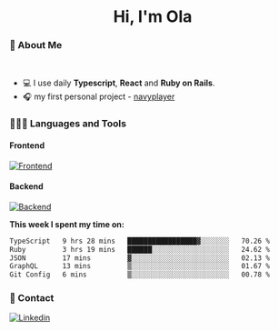 <h1 align="center">Hi, I'm Ola</h1>

### 💅 About Me

<br/>

- 💻 I use daily **Typescript**, **React** and **Ruby on Rails**.
- 🎧 my first personal project - [navyplayer](https://navyplayer.netlify.app/)

### 👩🏻‍💻 Languages and Tools

#### Frontend

[![Frontend](https://skillicons.dev/icons?i=react,nextjs,ts,js,html,css,scss,tailwind)](https://skillicons.dev)

#### Backend
[![Backend](https://skillicons.dev/icons?i=nodejs,express,nestjs,rails,graphql)](https://skillicons.dev)

**This week I spent my time on:**

<!--START_SECTION:waka-->

```txt
TypeScript   9 hrs 28 mins   █████████████████▓░░░░░░░   70.26 %
Ruby         3 hrs 19 mins   ██████░░░░░░░░░░░░░░░░░░░   24.62 %
JSON         17 mins         ▓░░░░░░░░░░░░░░░░░░░░░░░░   02.13 %
GraphQL      13 mins         ▒░░░░░░░░░░░░░░░░░░░░░░░░   01.67 %
Git Config   6 mins          ▒░░░░░░░░░░░░░░░░░░░░░░░░   00.78 %
```

<!--END_SECTION:waka-->

### 📨 Contact
  
[![Linkedin](https://skillicons.dev/icons?i=linkedin)](https://linkedin.com/in/aleksandra-kamińska)
